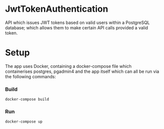 # JwtTokenAuthentication
API which issues JWT tokens based on valid users within a PostgreSQL database; which allows them to make certain API calls provided a valid token.

# Setup
The app uses Docker, containing a docker-compose file which containerises postgres, pgadmin4 and the app itself which can all be run via the following commands:
### Build
`docker-compose build`
### Run
`docker-compose up`